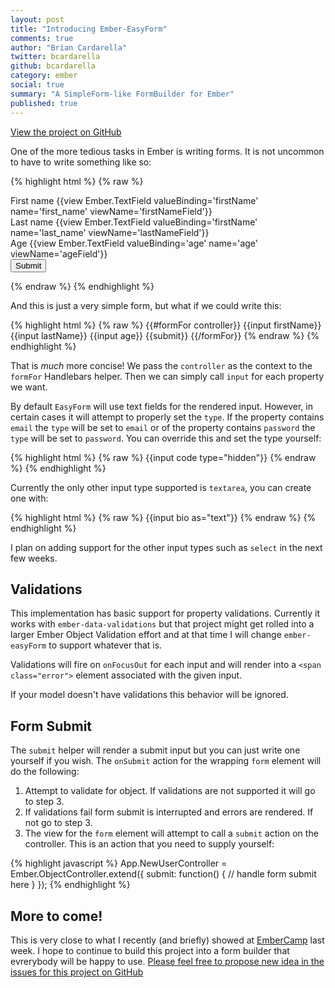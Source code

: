 ```yaml
---
layout: post
title: "Introducing Ember-EasyForm"
comments: true
author: "Brian Cardarella"
twitter: bcardarella
github: bcardarella
category: ember
social: true
summary: "A SimpleForm-like FormBuilder for Ember"
published: true
---
```


[View the project on GitHub](https://github.com/dockyard/ember-easyForm)

One of the more tedious tasks in Ember is writing forms. It is not
uncommon to have to write something like so:

{% highlight html %}
{% raw %}
<form>
  <div class="input string">
    <label {{bindAttr for="firstNameField.field_id"}}>First name</label>
    {{view Ember.TextField valueBinding='firstName' name='first_name' viewName='firstNameField'}}
  </div>
  <div class="input string">
    <label {{bindAttr for="lastNameField.field_id"}}>Last name</label>
    {{view Ember.TextField valueBinding='firstName' name='last_name' viewName='lastNameField'}}
  </div>
  <div class="input string">
    <label {{bindAttr for="ageField.field_id"}}>Age</label>
    {{view Ember.TextField valueBinding='age' name='age' viewName='ageField'}}
  </div>
  <input type="submit" value="Submit">
</form>
{% endraw %}
{% endhighlight %}

And this is just a very simple form, but what if we could write this:

{% highlight html %}
{% raw %}
  {{#formFor controller}}
    {{input firstName}}
    {{input lastName}}
    {{input age}}
    {{submit}}
  {{/formFor}}
{% endraw %}
{% endhighlight %}

That is *much* more concise! We pass the `controller` as the context to
the `formFor` Handlebars helper. Then we can simply call `input` for
each property we want.

By default `EasyForm` will use text fields for the rendered input.
However, in certain cases it will attempt to properly set the `type`. If
the property contains `email` the `type` will be set to `email` or of
the property contains `password` the `type` will be set to `password`.
You can override this and set the type yourself:

{% highlight html %}
{% raw %}
{{input code type="hidden"}}
{% endraw %}
{% endhighlight %}

Currently the only other input type supported is `textarea`, you can
create one with:

{% highlight html %}
{% raw %}
{{input bio as="text"}}
{% endraw %}
{% endhighlight %}

I plan on adding support for the other input types such as `select` in
the next few weeks.

## Validations ##

This implementation has basic support for property validations.
Currently it works with `ember-data-validations` but that project might
get rolled into a larger Ember Object Validation effort and at that time
I will change `ember-easyForm` to support whatever that is.

Validations will fire on `onFocusOut` for each input and will render
into a `<span class="error">` element associated with the given input.

If your model doesn't have validations this behavior will be ignored.

## Form Submit ##

The `submit` helper will render a submit input but you can just write
one yourself if you wish. The `onSubmit` action for the wrapping `form`
element will do the following:

1. Attempt to validate for object. If validations are not supported it
   will go to step 3.
2. If validations fail form submit is interrupted and errors are
   rendered. If not go to step 3.
3. The view for the `form` element will attempt to call a `submit`
   action on the controller. This is an action that you need to supply
yourself:

{% highlight javascript %}
App.NewUserController = Ember.ObjectController.extend({
  submit: function() {
    // handle form submit here
  }
});
{% endhighlight %}

## More to come! ##

This is very close to what I recently (and briefly) showed at
[EmberCamp](http://www.embercamp.com)
last week. I hope to continue to build this project into a form builder
that evrerybody will be happy to use. [Please feel free to propose new
idea in the issues for this project on GitHub](https://github.com/dockyard/ember-easyForm/issues)

